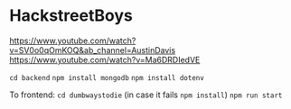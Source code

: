 # HackstreetBoys

https://www.youtube.com/watch?v=SV0o0qOmKOQ&ab_channel=AustinDavis
https://www.youtube.com/watch?v=Ma6DRDIedVE

```cd backend```
```npm install mongodb```
```npm install dotenv```

To frontend:
```cd dumbwaystodie```
(in case it fails `npm install`)
```npm run start```